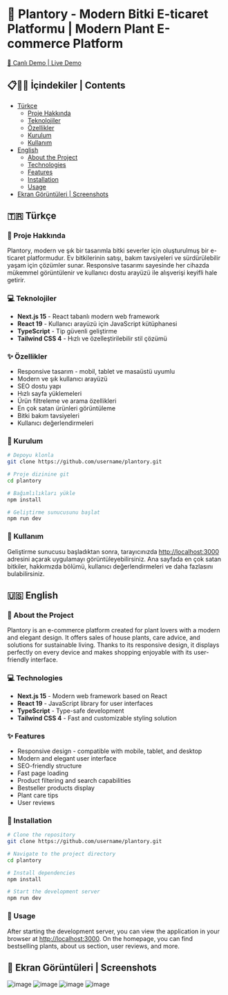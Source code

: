 # 🌿 Plantory - Modern Bitki E-ticaret Platformu | Modern Plant E-commerce Platform

[🔗 Canlı Demo | Live Demo](https://plantory-co.vercel.app)

## 📋👀👀 İçindekiler | Contents

- [Türkçe](#tr)
  - [Proje Hakkında](#proje-hakkında)
  - [Teknolojiler](#teknolojiler)
  - [Özellikler](#özellikler)
  - [Kurulum](#kurulum)
  - [Kullanım](#kullanım)
- [English](#en)
  - [About the Project](#about-the-project)
  - [Technologies](#technologies)
  - [Features](#features)
  - [Installation](#installation)
  - [Usage](#usage)
- [Ekran Görüntüleri | Screenshots](#screenshots)

<h2 id="tr">🇹🇷 Türkçe</h2>

<h3 id="proje-hakkında">🌱 Proje Hakkında</h3>

Plantory, modern ve şık bir tasarımla bitki severler için oluşturulmuş bir e-ticaret platformudur. Ev bitkilerinin satışı, bakım tavsiyeleri ve sürdürülebilir yaşam için çözümler sunar. Responsive tasarımı sayesinde her cihazda mükemmel görüntülenir ve kullanıcı dostu arayüzü ile alışverişi keyifli hale getirir.

<h3 id="teknolojiler">💻 Teknolojiler</h3>

- **Next.js 15** - React tabanlı modern web framework
- **React 19** - Kullanıcı arayüzü için JavaScript kütüphanesi
- **TypeScript** - Tip güvenli geliştirme
- **Tailwind CSS 4** - Hızlı ve özelleştirilebilir stil çözümü

<h3 id="özellikler">✨ Özellikler</h3>

- Responsive tasarım - mobil, tablet ve masaüstü uyumlu
- Modern ve şık kullanıcı arayüzü
- SEO dostu yapı
- Hızlı sayfa yüklemeleri
- Ürün filtreleme ve arama özellikleri
- En çok satan ürünleri görüntüleme
- Bitki bakım tavsiyeleri
- Kullanıcı değerlendirmeleri

<h3 id="kurulum">🔧 Kurulum</h3>

```bash
# Depoyu klonla
git clone https://github.com/username/plantory.git

# Proje dizinine git
cd plantory

# Bağımlılıkları yükle
npm install

# Geliştirme sunucusunu başlat
npm run dev
```

<h3 id="kullanım">📘 Kullanım</h3>

Geliştirme sunucusu başladıktan sonra, tarayıcınızda [http://localhost:3000](http://localhost:3000) adresini açarak uygulamayı görüntüleyebilirsiniz. Ana sayfada en çok satan bitkiler, hakkımızda bölümü, kullanıcı değerlendirmeleri ve daha fazlasını bulabilirsiniz.

<h2 id="en">🇺🇸 English</h2>

<h3 id="about-the-project">🌱 About the Project</h3>

Plantory is an e-commerce platform created for plant lovers with a modern and elegant design. It offers sales of house plants, care advice, and solutions for sustainable living. Thanks to its responsive design, it displays perfectly on every device and makes shopping enjoyable with its user-friendly interface.

<h3 id="technologies">💻 Technologies</h3>

- **Next.js 15** - Modern web framework based on React
- **React 19** - JavaScript library for user interfaces
- **TypeScript** - Type-safe development
- **Tailwind CSS 4** - Fast and customizable styling solution

<h3 id="features">✨ Features</h3>

- Responsive design - compatible with mobile, tablet, and desktop
- Modern and elegant user interface
- SEO-friendly structure
- Fast page loading
- Product filtering and search capabilities
- Bestseller products display
- Plant care tips
- User reviews

<h3 id="installation">🔧 Installation</h3>

```bash
# Clone the repository
git clone https://github.com/username/plantory.git

# Navigate to the project directory
cd plantory

# Install dependencies
npm install

# Start the development server
npm run dev
```

<h3 id="usage">📘 Usage</h3>

After starting the development server, you can view the application in your browser at [http://localhost:3000](http://localhost:3000). On the homepage, you can find bestselling plants, about us section, user reviews, and more.

<h2 id="screenshots">📸 Ekran Görüntüleri | Screenshots</h2>

![image](https://github.com/user-attachments/assets/f73fec5f-603a-46d5-b28f-2a2f6e0de3e6)
![image](https://github.com/user-attachments/assets/0d676166-b092-44b6-91fa-48a5bd7b9112)
![image](https://github.com/user-attachments/assets/bea4055b-50fc-4ba3-b720-861ce522f3e3)
![image](https://github.com/user-attachments/assets/b7416813-cfc8-4263-9dd6-d96be0a489f4)
